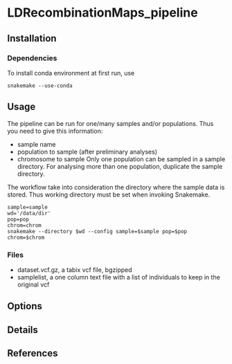 # LDRecombinationMaps_pipeline

## Installation

### Dependencies

To install conda environment at first run, use

```
snakemake --use-conda
```

## Usage

The pipeline can be run for one/many samples and/or populations. Thus you need to give this information:
* sample name
* population to sample (after preliminary analyses)
* chromosome to sample
Only one population can be sampled in a sample directory. For analysing more than one population, duplicate the sample directory.

The workflow take into consideration the directory where the sample data is stored. Thus working directory must be set when invoking Snakemake.

```
sample=sample
wd='/data/dir'
pop=pop
chrom=chrom
snakemake --directory $wd --config sample=$sample pop=$pop chrom=$chrom
```
### Files

* dataset.vcf.gz, a tabix vcf file, bgzipped
* samplelist, a one column text file with a list of individuals to keep in the original vcf


## Options


## Details


## References
